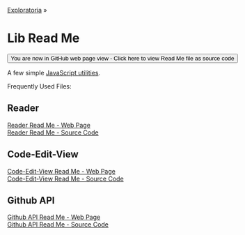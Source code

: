 [Exploratoria]( http://exploratoria.github.io ) &raquo;

Lib Read Me
===

<span style="display: none"> [You are now in GitHub source code view - Click here to view Read Me file as a web page]( http://exploratoria.github.io/lib/index.html 'View file as a web page' ) </span>
<input type=button value="You are now in GitHub web page view - Click here to view Read Me file as source code" onclick="window.location.href='https://github.com/exploratoria/exploratoria.github.io/tree/master/lib/'" />

A few simple [JavaScript utilities]( https://github.com/exploratoria/exploratoria.github.io/tree/master/lib/utilities.js).


Frequently Used Files:


## Reader

[Reader Read Me - Web Page]( http://exploratoria.github.io/lib/reader/index.html )  
[Reader Read Me - Source Code]( https://github.com/exploratoria/exploratoria.github.io/tree/master/lib/reader/ )

## Code-Edit-View

[Code-Edit-View Read Me - Web Page]( http://exploratoria.github.io/lib/code-edit-view/index.html )  
[Code-Edit-View Read Me - Source Code]( https://github.com/exploratoria/exploratoria.github.io/tree/master/lib/code-edit-view/ )

## Github API

[Github API Read Me - Web Page]( http://exploratoria.github.io/lib/github-api/index.html )  
[Github API Read Me - Source Code]( https://github.com/exploratoria/exploratoria.github.io/tree/master/lib/github-api/ )
